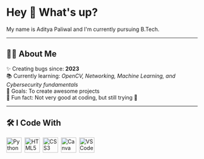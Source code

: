<h1 align="left">Hey 👋 What's up?</h1>

<p align="left">My name is Aditya Paliwal and I'm currently pursuing B.Tech.</p>

---

<h2 align="left">🧑‍💻 About Me</h2>

<p align="left">
✨ Creating bugs since: <strong>2023</strong><br>
📚 Currently learning: <em>OpenCV, Networking, Machine Learning, and Cybersecurity fundamentals</em><br>
🎯 Goals: To create awesome projects<br>
🎲 Fun fact: Not very good at coding, but still trying 🚀
</p>

---

<h2 align="left">🛠️ I Code With</h2>

<p align="left">
  <img src="https://cdn.jsdelivr.net/gh/devicons/devicon/icons/python/python-original.svg" height="40" alt="Python" />&nbsp;
  <img src="https://cdn.jsdelivr.net/gh/devicons/devicon/icons/html5/html5-original.svg" height="40" alt="HTML5" />&nbsp;
  <img src="https://cdn.jsdelivr.net/gh/devicons/devicon/icons/css3/css3-original.svg" height="40" alt="CSS3" />&nbsp;
  <img src="https://cdn.jsdelivr.net/gh/devicons/devicon/icons/canva/canva-original.svg" height="40" alt="Canva" />&nbsp;
  <img src="https://cdn.jsdelivr.net/gh/devicons/devicon/icons/vscode/vscode-original.svg" height="40" alt="VSCode" />
</p>

